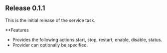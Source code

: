 ## Release 0.1.1
This is the initial release of the service task.

**Features
- Provides the following actions start, stop, restart, enable, disable, status.
- Provider can optionally be specified. 
